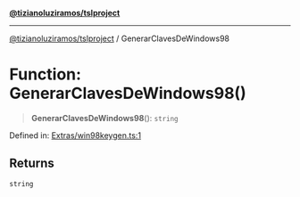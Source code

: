 [**@tizianoluziramos/tslproject**](../README.md)

***

[@tizianoluziramos/tslproject](../globals.md) / GenerarClavesDeWindows98

# Function: GenerarClavesDeWindows98()

> **GenerarClavesDeWindows98**(): `string`

Defined in: [Extras/win98keygen.ts:1](https://github.com/tizianoluziramos/TypeScript-Lenguage-Proyect/blob/1a68252d6a31602ecc3346fe4bed87bd01ab43ff/src/Extras/win98keygen.ts#L1)

## Returns

`string`

